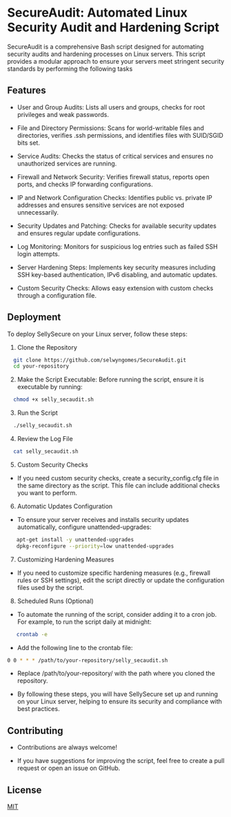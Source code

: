 
# SecureAudit: Automated Linux Security Audit and Hardening Script

SecureAudit is a comprehensive Bash script designed for automating security audits and hardening processes on Linux servers. This script provides a modular approach to ensure your servers meet stringent security standards by performing the following tasks




## Features

- User and Group Audits: Lists all users and groups, checks for root privileges and weak passwords.

- File and Directory Permissions: Scans for world-writable files and directories, verifies .ssh permissions, and identifies files with SUID/SGID bits set.

- Service Audits: Checks the status of critical services and ensures no unauthorized services are running.

- Firewall and Network Security: Verifies firewall status, reports open ports, and checks IP forwarding configurations.

- IP and Network Configuration Checks: Identifies public vs. private IP addresses and ensures sensitive services are not exposed unnecessarily.

- Security Updates and Patching: Checks for available security updates and ensures regular update configurations.

- Log Monitoring: Monitors for suspicious log entries such as failed SSH login attempts.
- Server Hardening Steps: Implements key security measures including SSH key-based authentication, IPv6 disabling, and automatic updates.
- Custom Security Checks: Allows easy extension with custom checks through a configuration file.



## Deployment

To deploy SellySecure on your Linux server, follow these steps:

1. Clone the Repository

```bash
  git clone https://github.com/selwyngomes/SecureAudit.git
  cd your-repository
```
2. Make the Script Executable: Before running the script, ensure it is executable by running:

```bash
  chmod +x selly_secaudit.sh
```
3. Run the Script
```bash
  ./selly_secaudit.sh
```
4. Review the Log File
```bash
  cat selly_secaudit.sh
```
5. Custom Security Checks
- If you need custom security checks, create a security_config.cfg file in the same directory as the script. This file can include additional checks you want to perform.
6. Automatic Updates Configuration
- To ensure your server receives and installs security updates automatically, configure unattended-upgrades:
```bash
   apt-get install -y unattended-upgrades
   dpkg-reconfigure --priority=low unattended-upgrades
```
7. Customizing Hardening Measures
- If you need to customize specific hardening measures (e.g., firewall rules or SSH settings), edit the script directly or update the configuration files used by the script.
8. Scheduled Runs (Optional)
- To automate the running of the script, consider adding it to a cron job. For example, to run the script daily at midnight:
```bash
   crontab -e
```
- Add the following line to the crontab file:
```bash
0 0 * * * /path/to/your-repository/selly_secaudit.sh
```
- Replace /path/to/your-repository/ with the path where you cloned the repository.

- By following these steps, you will have SellySecure set up and running on your Linux server, helping to ensure its security and compliance with best practices.




## Contributing

- Contributions are always welcome!

- If you have suggestions for improving the script, feel free to create a pull request or open an issue on GitHub.


## License

[MIT](https://choosealicense.com/licenses/mit/)


